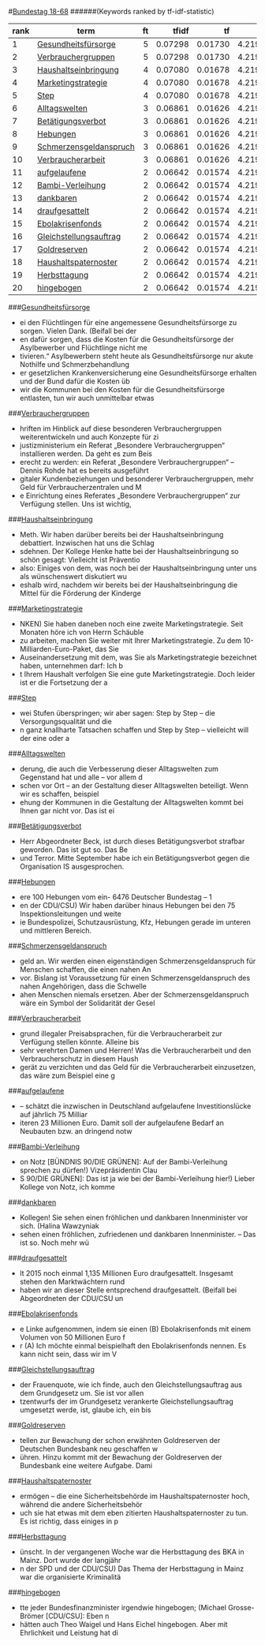 #<a href='http://dip21.bundestag.de/dip21/btp/18/18068.pdf' target='x'>Bundestag 18-68</a> 
######(Keywords ranked by tf-idf-statistic) 

rank | term | ft | tfidf | tf | idf
--- | --- | ---: | ---: | ---: | ---:
1 | [Gesundheitsfürsorge](#gesundheitsfürsorge) | 5 | 0.07298 | 0.01730 | 4.21951
2 | [Verbrauchergruppen](#verbrauchergruppen) | 5 | 0.07298 | 0.01730 | 4.21951
3 | [Haushaltseinbringung](#haushaltseinbringung) | 4 | 0.07080 | 0.01678 | 4.21951
4 | [Marketingstrategie](#marketingstrategie) | 4 | 0.07080 | 0.01678 | 4.21951
5 | [Step](#step) | 4 | 0.07080 | 0.01678 | 4.21951
6 | [Alltagswelten](#alltagswelten) | 3 | 0.06861 | 0.01626 | 4.21951
7 | [Betätigungsverbot](#betätigungsverbot) | 3 | 0.06861 | 0.01626 | 4.21951
8 | [Hebungen](#hebungen) | 3 | 0.06861 | 0.01626 | 4.21951
9 | [Schmerzensgeldanspruch](#schmerzensgeldanspruch) | 3 | 0.06861 | 0.01626 | 4.21951
10 | [Verbraucherarbeit](#verbraucherarbeit) | 3 | 0.06861 | 0.01626 | 4.21951
11 | [aufgelaufene](#aufgelaufene) | 2 | 0.06642 | 0.01574 | 4.21951
12 | [Bambi-Verleihung](#bambi-verleihung) | 2 | 0.06642 | 0.01574 | 4.21951
13 | [dankbaren](#dankbaren) | 2 | 0.06642 | 0.01574 | 4.21951
14 | [draufgesattelt](#draufgesattelt) | 2 | 0.06642 | 0.01574 | 4.21951
15 | [Ebolakrisenfonds](#ebolakrisenfonds) | 2 | 0.06642 | 0.01574 | 4.21951
16 | [Gleichstellungsauftrag](#gleichstellungsauftrag) | 2 | 0.06642 | 0.01574 | 4.21951
17 | [Goldreserven](#goldreserven) | 2 | 0.06642 | 0.01574 | 4.21951
18 | [Haushaltspaternoster](#haushaltspaternoster) | 2 | 0.06642 | 0.01574 | 4.21951
19 | [Herbsttagung](#herbsttagung) | 2 | 0.06642 | 0.01574 | 4.21951
20 | [hingebogen](#hingebogen) | 2 | 0.06642 | 0.01574 | 4.21951 

###[Gesundheitsfürsorge](#bundestag-18-68)

* ei den Flüchtlingen für eine angemessene Gesundheitsfürsorge zu sorgen. Vielen Dank. (Beifall bei der 
* en dafür sorgen, dass die Kosten für die Gesundheitsfürsorge der Asylbewerber und Flüchtlinge nicht me
* tivieren.“ Asylbewerbern steht heute als Gesundheitsfürsorge nur akute Nothilfe und Schmerzbehandlung 
* er gesetzlichen Krankenversicherung eine Gesundheitsfürsorge erhalten und der Bund dafür die Kosten üb
*  wir die Kommunen bei den Kosten für die Gesundheitsfürsorge entlasten, tun wir auch unmittelbar etwas 

###[Verbrauchergruppen](#bundestag-18-68)

* hriften im Hinblick auf diese besonderen Verbrauchergruppen weiterentwickeln und auch Konzepte für zi
* justizministerium ein Referat „Besondere Verbrauchergruppen“ installieren werden. Da geht es zum Beis
* erecht zu werden: ein Referat „Besondere Verbrauchergruppen“ – Dennis Rohde hat es bereits ausgeführt
* gitaler Kundenbeziehungen und besonderer Verbrauchergruppen, mehr Geld für Verbraucherzentralen und M
* e Einrichtung eines Referates „Besondere Verbrauchergruppen“ zur Verfügung stellen. Uns ist wichtig,  

###[Haushaltseinbringung](#bundestag-18-68)

*  Meth. Wir haben darüber bereits bei der Haushaltseinbringung debattiert. Inzwischen hat uns die Schlag
* sdehnen. Der Kollege Henke hatte bei der Haushaltseinbringung so schön gesagt: Vielleicht ist Präventio
*  also: Einiges von dem, was noch bei der Haushaltseinbringung unter uns als wünschenswert diskutiert wu
* eshalb wird, nachdem wir bereits bei der Haushaltseinbringung die Mittel für die Förderung der Kinderge 

###[Marketingstrategie](#bundestag-18-68)

* NKEN) Sie haben daneben noch eine zweite Marketingstrategie. Seit Monaten höre ich von Herrn Schäuble
* zu arbeiten, machen Sie weiter mit Ihrer Marketingstrategie. Zu dem 10-Milliarden-Euro-Paket, das Sie
*  Auseinandersetzung mit dem, was Sie als Marketingstrategie bezeichnet haben, unternehmen darf: Ich b
* t Ihrem Haushalt verfolgen Sie eine gute Marketingstrategie. Doch leider ist er die Fortsetzung der a 

###[Step](#bundestag-18-68)

* wei Stufen überspringen; wir aber sagen: Step by Step – die Versorgungsqualität und die
* n ganz knallharte Tatsachen schaffen und Step by Step – vielleicht will der eine oder a 

###[Alltagswelten](#bundestag-18-68)

* derung, die auch die Verbesserung dieser Alltagswelten zum Gegenstand hat und alle – vor allem d
* schen vor Ort – an der Gestaltung dieser Alltagswelten beteiligt. Wenn wir es schaffen, beispiel
* ehung der Kommunen in die Gestaltung der Alltagswelten kommt bei Ihnen gar nicht vor. Das ist ei 

###[Betätigungsverbot](#bundestag-18-68)

* Herr Abgeordneter Beck, ist durch dieses Betätigungsverbot strafbar geworden. Das ist gut so. Das Be
* und Terror. Mitte September habe ich ein Betätigungsverbot gegen die Organisation IS ausgesprochen.  

###[Hebungen](#bundestag-18-68)

* ere 100 Hebungen vom ein-   6476   Deutscher Bundestag – 1
* en der CDU/CSU) Wir haben darüber hinaus Hebungen bei den 75 Inspektionsleitungen und weite
* ie Bundespolizei, Schutzausrüstung, Kfz, Hebungen gerade im unteren und mittleren Bereich.  

###[Schmerzensgeldanspruch](#bundestag-18-68)

* geld an. Wir werden einen eigenständigen Schmerzensgeldanspruch für Menschen schaffen, die einen nahen An
* vor. Bislang ist Voraussetzung für einen Schmerzensgeldanspruch des nahen Angehörigen, dass die Schwelle 
* ahen Menschen niemals ersetzen. Aber der Schmerzensgeldanspruch wäre ein Symbol der Solidarität der Gesel 

###[Verbraucherarbeit](#bundestag-18-68)

* grund illegaler Preisabsprachen, für die Verbraucherarbeit zur Verfügung stellen könnte. Alleine bis
* sehr verehrten Damen und Herren! Was die Verbraucherarbeit und den Verbraucherschutz in diesem Haush
* gerät zu verzichten und das Geld für die Verbraucherarbeit einzusetzen, das wäre zum Beispiel eine g 

###[aufgelaufene](#bundestag-18-68)

*  – schätzt die inzwischen in Deutschland aufgelaufene Investitionslücke auf jährlich 75 Milliar
* iteren 23 Millionen Euro. Damit soll der aufgelaufene Bedarf an Neubauten bzw. an dringend notw 

###[Bambi-Verleihung](#bundestag-18-68)

* on Notz [BÜNDNIS 90/DIE GRÜNEN]: Auf der Bambi-Verleihung sprechen zu dürfen!) Vizepräsidentin Clau
* S 90/DIE GRÜNEN]: Das ist ja wie bei der Bambi-Verleihung hier!) Lieber Kollege von Notz, ich komme 

###[dankbaren](#bundestag-18-68)

* Kollegen! Sie sehen einen fröhlichen und dankbaren Innenminister vor sich. (Halina Wawzyniak
*  sehen einen fröhlichen, zufriedenen und dankbaren Innenminister. – Das ist so. Noch mehr wü 

###[draufgesattelt](#bundestag-18-68)

* lt 2015 noch einmal 1,135 Millionen Euro draufgesattelt. Insgesamt stehen den Marktwächtern rund 
*  haben wir an dieser Stelle entsprechend draufgesattelt. (Beifall bei Abgeordneten der CDU/CSU un 

###[Ebolakrisenfonds](#bundestag-18-68)

* e Linke aufgenommen, indem sie einen (B) Ebolakrisenfonds mit einem Volumen von 50 Millionen Euro f
* r (A) Ich möchte einmal beispielhaft den Ebolakrisenfonds nennen. Es kann nicht sein, dass wir im V 

###[Gleichstellungsauftrag](#bundestag-18-68)

* der Frauenquote, wie ich finde, auch den Gleichstellungsauftrag aus dem Grundgesetz um. Sie ist vor allen
* tzentwurfs der im Grundgesetz verankerte Gleichstellungsauftrag umgesetzt werde, ist, glaube ich, ein bis 

###[Goldreserven](#bundestag-18-68)

* tellen zur Bewachung der schon erwähnten Goldreserven der Deutschen Bundesbank neu geschaffen w
* ühren. Hinzu kommt mit der Bewachung der Goldreserven der Bundesbank eine weitere Aufgabe. Dami 

###[Haushaltspaternoster](#bundestag-18-68)

* ermögen – die eine Sicherheitsbehörde im Haushaltspaternoster hoch, während die andere Sicherheitsbehör
* uch sie hat etwas mit dem eben zitierten Haushaltspaternoster zu tun. Es ist richtig, dass einiges in p 

###[Herbsttagung](#bundestag-18-68)

* ünscht. In der vergangenen Woche war die Herbsttagung des BKA in Mainz. Dort wurde der langjähr
* n der SPD und der CDU/CSU) Das Thema der Herbsttagung in Mainz war die organisierte Kriminalitä 

###[hingebogen](#bundestag-18-68)

* tte jeder Bundesfinanzminister irgendwie hingebogen; (Michael Grosse-Brömer [CDU/CSU]: Eben n
*  hätten auch Theo Waigel und Hans Eichel hingebogen. Aber mit Ehrlichkeit und Leistung hat di 

